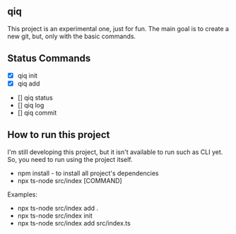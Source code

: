 ## qiq

This project is an experimental one, just for fun. The main goal is to create a new git, but, only with the basic commands.

## Status Commands 

- [X] qiq init
- [X] qiq add
- [] qiq status
- [] qiq log
- [] qiq commit

## How to run this project
I'm still developing this project, but it isn't available to run such as CLI yet. So, you need to run using the project itself.

- npm install - to install all project's dependencies 
- npx ts-node src/index [COMMAND]

Examples:
- npx ts-node src/index add . 
- npx ts-node src/index init 
- npx ts-node src/index add src/index.ts

